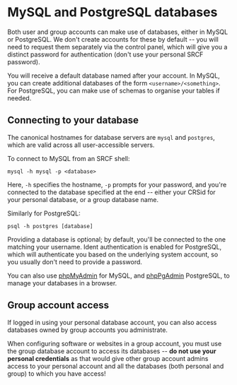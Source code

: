 MySQL and PostgreSQL databases
==============================

Both user and group accounts can make use of databases, either in MySQL
or PostgreSQL. We don\'t create accounts for these by default \-- you
will need to request them separately via the control panel, which will
give you a distinct password for authentication (don\'t use your
personal SRCF password).

You will receive a default database named after your account. In MySQL,
you can create additional databases of the form
`<username>/<something>`. For PostgreSQL, you can make use of schemas to
organise your tables if needed.

Connecting to your database
---------------------------

The canonical hostnames for database servers are `mysql` and `postgres`,
which are valid across all user-accessible servers.

To connect to MySQL from an SRCF shell:

    mysql -h mysql -p <database>

Here, `-h` specifies the hostname, `-p` prompts for your password, and
you\'re connected to the database specified at the end \-- either your
CRSid for your personal database, or a group database name.

Similarly for PostgreSQL:

    psql -h postgres [database]

Providing a database is optional; by default, you\'ll be connected to
the one matching your username. Ident authentication is enabled for
PostgreSQL, which will authenticate you based on the underlying system
account, so you usually don\'t need to provide a password.

You can also use [phpMyAdmin](https://www.srcf.net/phpmyadmin/) for
MySQL, and [phpPgAdmin](https://www.srcf.net/phppgadmin/) PostgreSQL, to
manage your databases in a browser.

Group account access
--------------------

If logged in using your personal database account, you can also access
databases owned by group accounts you administrate.

When configuring software or websites in a group account, you must use
the group database account to access its databases \-- **do not use your
personal credentials** as that would give other group account admins
access to your personal account and all the databases (both personal and
group) to which you have access!

